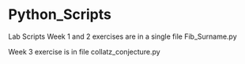 # Python_Scripts
Lab Scripts
Week 1 and 2 exercises are in a single file Fib_Surname.py

Week 3 exercise is in file collatz_conjecture.py
